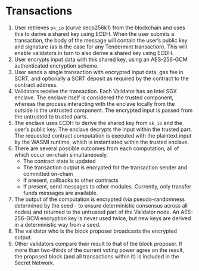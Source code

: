 # Transactions

1. User retrieves `pk_io` (curve secp256k1) from the blockchain and uses this to derive a shared key using ECDH. When the user submits a transaction, the body of the message will contain the user’s public key and signature (as is the case for any Tendermint transaction). This will enable validators in turn to also derive a shared key using ECDH.  
2. User encrypts input data with this shared key, using an AES-256-GCM authenticated encryption scheme.
3. User sends a single transaction with encrypted input data, gas fee in SCRT, and optionally a SCRT deposit as required by the contract to the contract address. 
4. Validators receive the transaction. Each Validator has an Intel SGX enclave. The enclave itself is considered the trusted component, whereas the process interacting with the enclave locally from the outside is the untrusted component. The encrypted input is passed from the untrusted to trusted parts. 
5. The enclave uses ECDH to derive the shared key from `sk_io` and the user’s public key. The enclave decrypts the input within the trusted part. The requested contract computation is executed with the plaintext input by the WASMI runtime, which is instantiated within the trusted enclave. 
6. There are several possible outcomes from each computation, all of which occur on-chain simultaneously.
    * The contract state is updated
    * The transaction output is encrypted for the transaction sender and committed on-chain
    * If present, callbacks to other contracts
    * If present, send messages to other modules. Currently, only transfer funds messages are available.
6. The output of the computation is encrypted (via pseudo-randomness determined by the seed - to ensure deterministic consensus across all nodes) and returned to the untrusted part of the Validator node. An AES-256-GCM encryption key is never used twice, but new keys are derived in a deterministic way from a seed.
7. The validator who is the block proposer broadcasts the encrypted output. 
8. Other validators compare their result to that of the block proposer. If more than two-thirds of the current voting power agree on the result, the proposed block (and all transactions within it) is included in the Secret Network.